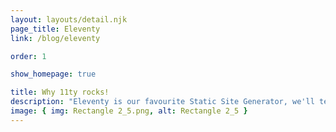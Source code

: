 ```yaml
---
layout: layouts/detail.njk
page_title: Eleventy
link: /blog/eleventy

order: 1

show_homepage: true

title: Why 11ty rocks!
description: "Eleventy is our favourite Static Site Generator, we'll tell you why."
image: { img: Rectangle 2_5.png, alt: Rectangle 2_5 }
---
```

